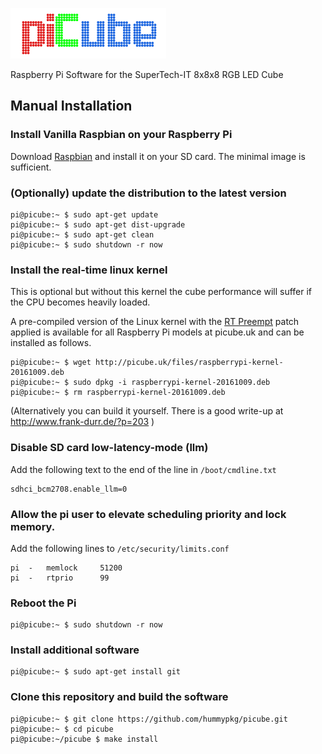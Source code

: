 ![piCube](/doc/piCube.png)

Raspberry Pi Software for the SuperTech-IT 8x8x8 RGB LED Cube

## Manual Installation

### Install Vanilla Raspbian on your Raspberry Pi

Download [Raspbian](https://www.raspberrypi.org/downloads/raspbian/)
and install it on your SD card. The minimal image is sufficient.

### (Optionally) update the distribution to the latest version

```console
pi@picube:~ $ sudo apt-get update
pi@picube:~ $ sudo apt-get dist-upgrade
pi@picube:~ $ sudo apt-get clean
pi@picube:~ $ sudo shutdown -r now
```

### Install the real-time linux kernel

This is optional but without this kernel the cube performance will suffer if
the CPU becomes heavily loaded.

A pre-compiled version of the Linux kernel with the
[RT Preempt](https://rt.wiki.kernel.org/index.php/Main_Page)
patch applied is available for all Raspberry Pi models at picube.uk and
can be installed as follows.

```console
pi@picube:~ $ wget http://picube.uk/files/raspberrypi-kernel-20161009.deb
pi@picube:~ $ sudo dpkg -i raspberrypi-kernel-20161009.deb
pi@picube:~ $ rm raspberrypi-kernel-20161009.deb
```

(Alternatively you can build it yourself. There is a good write-up at
http://www.frank-durr.de/?p=203 )

### Disable SD card low-latency-mode (llm)

Add the following text to the end of the line in `/boot/cmdline.txt`

```
sdhci_bcm2708.enable_llm=0
```

### Allow the pi user to elevate scheduling priority and lock memory.

Add the following lines to `/etc/security/limits.conf`

```
pi	-	memlock		51200
pi	-	rtprio		99
```

### Reboot the Pi

```console
pi@picube:~ $ sudo shutdown -r now
```

### Install additional software

```console
pi@picube:~ $ sudo apt-get install git
```

### Clone this repository and build the software

```console
pi@picube:~ $ git clone https://github.com/hummypkg/picube.git
pi@picube:~ $ cd picube
pi@picube:~/picube $ make install
```

